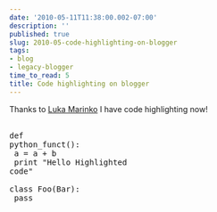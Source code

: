 ```yaml
---
date: '2010-05-11T11:38:00.002-07:00'
description: ''
published: true
slug: 2010-05-code-highlighting-on-blogger
tags:
- blog
- legacy-blogger
time_to_read: 5
title: Code highlighting on blogger
---
```


Thanks to <a href="http://lukabloga.blogspot.com/2008/10/to-test-new-highlighting.html">Luka Marinko</a> I have code highlighting now!<br /><br /><pre class="prettyprint lang-py">def python_funct():<br />   a = a + b<br />   print "Hello Highlighted code"<br /><br />class Foo(Bar):<br />   pass<br /></pre>